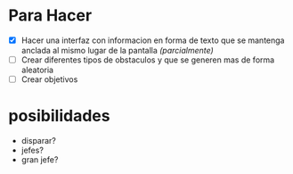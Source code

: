 # Para Hacer
 - [x] Hacer una interfaz con informacion en forma de texto que se mantenga anclada al mismo lugar de la pantalla _(parcialmente)_
 - [ ] Crear diferentes tipos de obstaculos y que se generen mas de forma aleatoria
 - [ ] Crear objetivos

# posibilidades
+ disparar?
+ jefes?
+ gran jefe?
